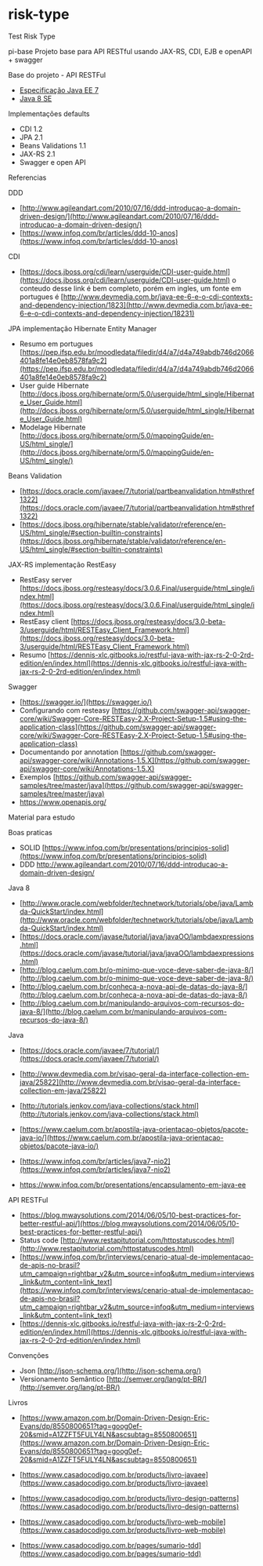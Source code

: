 # risk-type
Test Risk Type

pi-base
Projeto base para API RESTful usando JAX-RS, CDI, EJB e openAPI + swagger

Base do projeto - API RESTFul

- [Especificação Java EE 7](https://docs.oracle.com/javaee/7/tutorial/) 
- [Java 8 SE](http://docs.oracle.com/javase/8/docs/) 
  

Implementações defaults

- CDI 1.2  
- JPA 2.1  
- Beans Validations 1.1  
- JAX-RS 2.1 
- Swagger e open API 
  

Referencias

  

DDD

- [http://www.agileandart.com/2010/07/16/ddd-introducao-a-domain-driven-design/](http://www.agileandart.com/2010/07/16/ddd-introducao-a-domain-driven-design/) 
- [https://www.infoq.com/br/articles/ddd-10-anos](https://www.infoq.com/br/articles/ddd-10-anos) 
  

CDI 

- [https://docs.jboss.org/cdi/learn/userguide/CDI-user-guide.html](https://docs.jboss.org/cdi/learn/userguide/CDI-user-guide.html)  o conteudo desse link é bem completo, porém em ingles, um fonte em portugues é [http://www.devmedia.com.br/java-ee-6-e-o-cdi-contexts-and-dependency-injection/1823](http://www.devmedia.com.br/java-ee-6-e-o-cdi-contexts-and-dependency-injection/18231) 
  

JPA implementação Hibernate Entity Manager

- Resumo em portugues [https://pep.ifsp.edu.br/moodledata/filedir/d4/a7/d4a749abdb746d2066401a8fe14e0eb8578fa9c2](https://pep.ifsp.edu.br/moodledata/filedir/d4/a7/d4a749abdb746d2066401a8fe14e0eb8578fa9c2) 
- User guide Hibernate [http://docs.jboss.org/hibernate/orm/5.0/userguide/html_single/Hibernate_User_Guide.html](http://docs.jboss.org/hibernate/orm/5.0/userguide/html_single/Hibernate_User_Guide.html) 
- Modelage Hibernate [http://docs.jboss.org/hibernate/orm/5.0/mappingGuide/en-US/html_single/](http://docs.jboss.org/hibernate/orm/5.0/mappingGuide/en-US/html_single/) 
  
  

Beans Validation

- [https://docs.oracle.com/javaee/7/tutorial/partbeanvalidation.htm#sthref1322](https://docs.oracle.com/javaee/7/tutorial/partbeanvalidation.htm#sthref1322) 
- [https://docs.jboss.org/hibernate/stable/validator/reference/en-US/html_single/#section-builtin-constraints](https://docs.jboss.org/hibernate/stable/validator/reference/en-US/html_single/#section-builtin-constraints) 
  

JAX-RS implementação RestEasy

- RestEasy server [https://docs.jboss.org/resteasy/docs/3.0.6.Final/userguide/html_single/index.html](https://docs.jboss.org/resteasy/docs/3.0.6.Final/userguide/html_single/index.html)   
- RestEasy  client [https://docs.jboss.org/resteasy/docs/3.0-beta-3/userguide/html/RESTEasy_Client_Framework.html](https://docs.jboss.org/resteasy/docs/3.0-beta-3/userguide/html/RESTEasy_Client_Framework.html) 
- Resumo [https://dennis-xlc.gitbooks.io/restful-java-with-jax-rs-2-0-2rd-edition/en/index.html](https://dennis-xlc.gitbooks.io/restful-java-with-jax-rs-2-0-2rd-edition/en/index.html) 
  
  

Swagger 

- [https://swagger.io/](https://swagger.io/) 
- Configurando com resteasy [https://github.com/swagger-api/swagger-core/wiki/Swagger-Core-RESTEasy-2.X-Project-Setup-1.5#using-the-application-class](https://github.com/swagger-api/swagger-core/wiki/Swagger-Core-RESTEasy-2.X-Project-Setup-1.5#using-the-application-class) 
- Documentando por annotation [https://github.com/swagger-api/swagger-core/wiki/Annotations-1.5.X](https://github.com/swagger-api/swagger-core/wiki/Annotations-1.5.X) 
- Exemplos [https://github.com/swagger-api/swagger-samples/tree/master/java](https://github.com/swagger-api/swagger-samples/tree/master/java) 
- https://www.openapis.org/ 
  
  

Material para estudo

  

Boas praticas

- SOLID [https://www.infoq.com/br/presentations/principios-solid](https://www.infoq.com/br/presentations/principios-solid) 
- DDD http://www.agileandart.com/2010/07/16/ddd-introducao-a-domain-driven-design/ 
  
  

Java 8

- [http://www.oracle.com/webfolder/technetwork/tutorials/obe/java/Lambda-QuickStart/index.html](http://www.oracle.com/webfolder/technetwork/tutorials/obe/java/Lambda-QuickStart/index.html) 
- [https://docs.oracle.com/javase/tutorial/java/javaOO/lambdaexpressions.html](https://docs.oracle.com/javase/tutorial/java/javaOO/lambdaexpressions.html) 
- [http://blog.caelum.com.br/o-minimo-que-voce-deve-saber-de-java-8/](http://blog.caelum.com.br/o-minimo-que-voce-deve-saber-de-java-8/) 
- [http://blog.caelum.com.br/conheca-a-nova-api-de-datas-do-java-8/](http://blog.caelum.com.br/conheca-a-nova-api-de-datas-do-java-8/) 
- [http://blog.caelum.com.br/manipulando-arquivos-com-recursos-do-java-8/](http://blog.caelum.com.br/manipulando-arquivos-com-recursos-do-java-8/) 
  

Java

- [https://docs.oracle.com/javaee/7/tutorial/](https://docs.oracle.com/javaee/7/tutorial/) 

- [http://www.devmedia.com.br/visao-geral-da-interface-collection-em-java/25822](http://www.devmedia.com.br/visao-geral-da-interface-collection-em-java/25822) 
- [http://tutorials.jenkov.com/java-collections/stack.html](http://tutorials.jenkov.com/java-collections/stack.html) 
- [https://www.caelum.com.br/apostila-java-orientacao-objetos/pacote-java-io/](https://www.caelum.com.br/apostila-java-orientacao-objetos/pacote-java-io/) 
- [https://www.infoq.com/br/articles/java7-nio2](https://www.infoq.com/br/articles/java7-nio2) 
- https://www.infoq.com/br/presentations/encapsulamento-em-java-ee 
  

API RESTFul

- [https://blog.mwaysolutions.com/2014/06/05/10-best-practices-for-better-restful-api/](https://blog.mwaysolutions.com/2014/06/05/10-best-practices-for-better-restful-api/) 
- Status code [http://www.restapitutorial.com/httpstatuscodes.html](http://www.restapitutorial.com/httpstatuscodes.html) 
- [https://www.infoq.com/br/interviews/cenario-atual-de-implementacao-de-apis-no-brasil?utm_campaign=rightbar_v2&utm_source=infoq&utm_medium=interviews_link&utm_content=link_text](https://www.infoq.com/br/interviews/cenario-atual-de-implementacao-de-apis-no-brasil?utm_campaign=rightbar_v2&utm_source=infoq&utm_medium=interviews_link&utm_content=link_text) 
- [https://dennis-xlc.gitbooks.io/restful-java-with-jax-rs-2-0-2rd-edition/en/index.html](https://dennis-xlc.gitbooks.io/restful-java-with-jax-rs-2-0-2rd-edition/en/index.html) 
  
  

Convenções

- Json [http://json-schema.org/](http://json-schema.org/) 
- Versionamento Semântico [http://semver.org/lang/pt-BR/](http://semver.org/lang/pt-BR/)  

Livros

- [https://www.amazon.com.br/Domain-Driven-Design-Eric-Evans/dp/8550800651?tag=goog0ef-20&smid=A1ZZFT5FULY4LN&ascsubtag=8550800651](https://www.amazon.com.br/Domain-Driven-Design-Eric-Evans/dp/8550800651?tag=goog0ef-20&smid=A1ZZFT5FULY4LN&ascsubtag=8550800651) 

- [https://www.casadocodigo.com.br/products/livro-javaee](https://www.casadocodigo.com.br/products/livro-javaee) 
- [https://www.casadocodigo.com.br/products/livro-design-patterns](https://www.casadocodigo.com.br/products/livro-design-patterns) 
- [https://www.casadocodigo.com.br/products/livro-web-mobile](https://www.casadocodigo.com.br/products/livro-web-mobile) 
- [https://www.casadocodigo.com.br/pages/sumario-tdd](https://www.casadocodigo.com.br/pages/sumario-tdd) 
